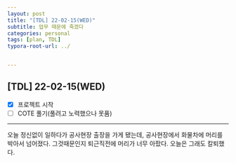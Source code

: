 ```yaml
---
layout: post
title: "[TDL] 22-02-15(WED)"
subtitle: 업무 때문에 죽겠다
categories: personal
tags: [plan, TDL]
typora-root-url: ../


---
```




## [TDL] 22-02-15(WED)

- [x] 프로젝트 시작
- [ ] COTE 풀기(풀려고 노력했으나 못품)

---

오늘 정신없이 일하다가 공사현장 출장을 가게 됐는데, 공사현장에서 화물차에 머리를 박아서 넘어졌다. 그것때문인지 퇴근직전에 머리가 너무 아팠다. 오늘은 그래도 칼퇴했다.